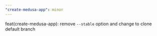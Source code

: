 ```yaml
---
"create-medusa-app": minor
---
```


feat(create-medusa-app): remove `--stable` option and change to clone default branch
